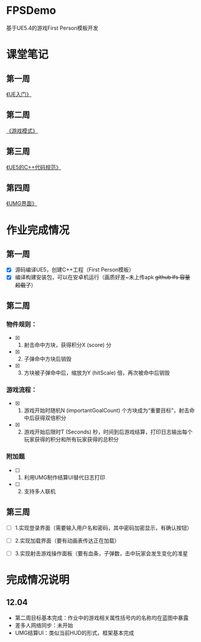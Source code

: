 # FPSDemo
基于UE5.4的游戏First Person模板开发

# 课堂笔记
## 第一周
[《UE入门》](https://www.mubu.com/doc/2oJdnkSXkXl)

## 第二周
[《游戏模式》](https://www.mubu.com/doc/2pDGzonBRkl)

## 第三周
[《UE5的C++代码规范》](https://www.mubu.com/doc/1smLSvCujOB)

## 第四周
[《UMG界面》](https://www.mubu.com/doc/1I4ao6djV2B)

# 作业完成情况
## 第一周
- [x] 源码编译UE5，创建C++工程（First Person模板）  
- [x] 编译构建安装包，可以在安卓机运行（画质好差~未上传apk ~~github lfs 容量超载了~~）

## 第二周
### 物件规则：
- [x] 1. 射击命中方块，获得积分X (score) 分
- [x] 2. 子弹命中方块后销毁
- [x] 3. 方块被子弹命中后，缩放为Y (hitScale) 倍，再次被命中后销毁

### 游戏流程：
- [x] 1. 游戏开始时随机N (importantGoalCount) 个方块成为“重要目标”，射击命中后获得双倍积分
- [x] 2. 游戏开始后限时T (Seconds) 秒，时间到后游戏结算，打印日志输出每个玩家获得的积分和所有玩家获得的总积分

### 附加题
- [ ] 1. 利用UMG制作结算UI替代日志打印
- [ ] 2. 支持多人联机


## 第三周
- [ ] 1.实现登录界面（需要输入用户名和密码，其中密码加密显示，有确认按钮）
- [ ] 2.实现加载界面（要有动画表传达正在加载）
- [ ] 3.实现射击游戏操作面板（要有血条，子弹数，击中玩家会发生变化的准星


# 完成情况说明
## 12.04
- 第二周目标基本完成：作业中的游戏相关属性括号内的名称均在蓝图中暴露
- 差多人网络同步：未开始
- UMG结算UI：类似当前HUD的形式，框架基本完成
